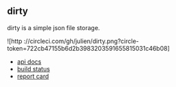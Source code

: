 dirty
-----

dirty is a simple json file storage.

![http ://circleci.com/gh/julien/dirty.png?circle-token=722cb47155b6d2b3983203591655815031c46b08]

+ [api docs](http://godoc.org/github.com/julien/dirty)
+ [build status](http://circleci.com/gh/julien/dirty)
+ [report card](http://goreportcard.com/report/julien/dirty)
